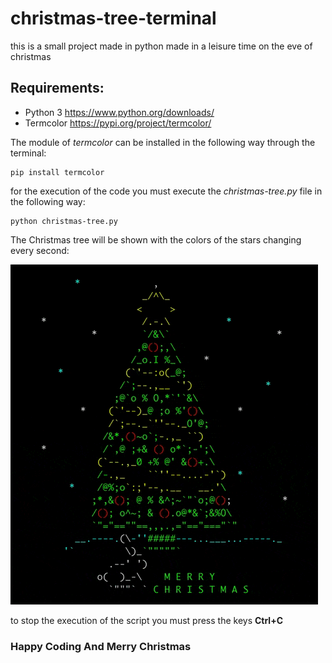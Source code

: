 # christmas-tree-terminal

this is a small project made in python made in a leisure time on the eve of christmas

## Requirements: 

* Python 3 https://www.python.org/downloads/
* Termcolor https://pypi.org/project/termcolor/

The module of _termcolor_ can be installed in the following way through the terminal:

```
pip install termcolor
```

for the execution of the code you must execute the _christmas-tree.py_ file in the following way:

```
python christmas-tree.py
```

The Christmas tree will be shown with the colors of the stars changing every second:

![This is a alt text.](/screenshots/01.gif "This is a sample image.")

to stop the execution of the script you must press the keys **Ctrl+C**

### Happy Coding And Merry Christmas